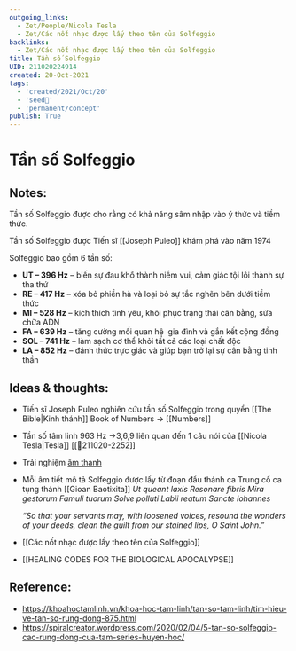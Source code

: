 ```yaml
---
outgoing_links:
  - Zet/People/Nicola Tesla
  - Zet/Các nốt nhạc được lấy theo tên của Solfeggio
backlinks:
  - Zet/Các nốt nhạc được lấy theo tên của Solfeggio
title: Tần số Solfeggio
UID: 211020224914
created: 20-Oct-2021
tags:
  - 'created/2021/Oct/20'
  - 'seed🥜'
  - 'permanent/concept'
publish: True
---
```

# Tần số Solfeggio

## Notes:
Tần số Solfeggio được cho rằng có khả năng sâm nhập vào ý thức và tiềm thức. 

Tần số Solfeggio được Tiến sĩ [[Joseph Puleo]] khám phá vào năm 1974

Solfeggio bao gồm 6 tần số:
- **UT – 396 Hz** – biến sự đau khổ thành niềm vui, cảm giác tội lỗi thành sự tha thứ
- **RE – 417 Hz** – xóa bỏ phiền hà và loại bỏ sự tắc nghẽn bên dưới tiềm thức
- **MI – 528 Hz** – kích thích tình yêu, khôi phục trạng thái cân bằng, sửa chữa ADN
- **FA – 639 Hz** – tăng cường mối quan hệ  gia đình và gắn kết cộng đồng
- **SOL – 741 Hz** – làm sạch cơ thể khỏi tất cả các loại chất độc
- **LA – 852 Hz** – đánh thức trực giác và giúp bạn trở lại sự cân bằng tinh thần

## Ideas & thoughts:
- Tiến sĩ Joseph Puleo nghiên cứu tần số Solfeggio trong quyển [[The Bible|Kinh thánh]] Book of Numbers -> [[Numbers]] 
- Tần số tâm linh 963 Hz ->3,6,9 liên quan đến 1 câu nói của [[Nicola Tesla|Tesla]] [[💬211020-2252]]
- Trải nghiệm [âm thanh](https://www.youtube.com/watch?v=OG-jx4Dpb_k) 
- Mỗi âm tiết mô tả Solfeggio được lấy từ đoạn đầu thánh ca Trung cổ ca tụng thánh [[Gioan Baotixita]]
	_Ut queant laxis Resonare fibris_
	_Mira gestorum Famuli tuorum_
	_Solve polluti Labii reatum_
	_Sancte Iohannes_
	
	_“So that your servants may, with loosened voices, resound the wonders of your deeds, clean the guilt from our stained lips, O Saint John.”_
- [[Các nốt nhạc được lấy theo tên của Solfeggio]]
- [[HEALING CODES FOR THE BIOLOGICAL APOCALYPSE]]
## Reference:
- https://khoahoctamlinh.vn/khoa-hoc-tam-linh/tan-so-tam-linh/tim-hieu-ve-tan-so-rung-dong-875.html
- https://spiralcreator.wordpress.com/2020/02/04/5-tan-so-solfeggio-cac-rung-dong-cua-tam-series-huyen-hoc/